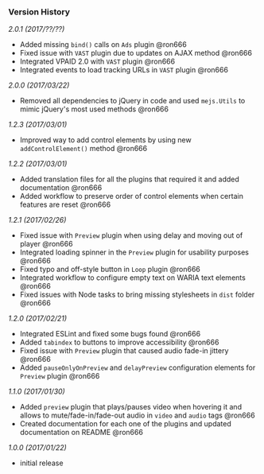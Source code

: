 ### Version History

*2.0.1 (2017/??/??)*

* Added missing `bind()` calls on `Ads` plugin @ron666
* Fixed issue with `VAST` plugin due to updates on AJAX method @ron666
* Integrated VPAID 2.0 with `VAST` plugin @ron666  
* Integrated events to load tracking URLs in `VAST` plugin @ron666

*2.0.0 (2017/03/22)*

* Removed all dependencies to jQuery in code and used `mejs.Utils` to mimic jQuery's most used methods @ron666

*1.2.3 (2017/03/01)*

* Improved way to add control elements by using new `addControlElement()` method @ron666

*1.2.2 (2017/03/01)*

* Added translation files for all the plugins that required it and added documentation @ron666 
* Added workflow to preserve order of control elements when certain features are reset @ron666

*1.2.1 (2017/02/26)*

* Fixed issue with `Preview` plugin when using delay and moving out of player @ron666
* Integrated loading spinner in the `Preview` plugin for usability purposes @ron666
* Fixed typo and off-style button in `Loop` plugin @ron666
* Integrated workflow to configure empty text on WARIA text elements @ron666
* Fixed issues with Node tasks to bring missing stylesheets in `dist` folder @ron666

*1.2.0 (2017/02/21)*

* Integrated ESLint and fixed some bugs found @ron666
* Added `tabindex` to buttons to improve accessibility @ron666
* Fixed issue with `Preview` plugin that caused audio fade-in jittery @ron666
* Added `pauseOnlyOnPreview` and `delayPreview` configuration elements for `Preview` plugin @ron666

*1.1.0 (2017/01/30)*

* Added `preview` plugin that plays/pauses video when hovering it and allows to mute/fade-in/fade-out audio in `video` and `audio` tags @ron666
* Created documentation for each one of the plugins and updated documentation on README @ron666

*1.0.0 (2017/01/22)*

* initial release
